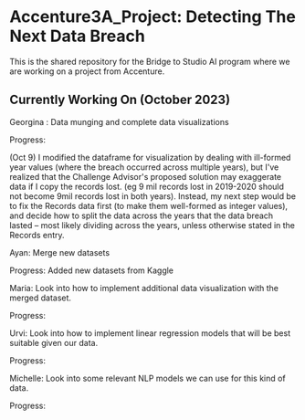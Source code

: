 # Accenture3A_Project: Detecting The Next Data Breach
This is the shared repository for the Bridge to Studio AI program where we are working on a project from Accenture.

## Currently Working On (October 2023)

Georgina : Data munging and complete data visualizations

Progress: 

(Oct 9) I modified the dataframe for visualization by dealing with ill-formed year values (where the breach occurred across multiple years), but I've realized that the Challenge Advisor's proposed solution may exaggerate data if I copy the records lost. (eg 9 mil records lost in 2019-2020 should not become 9mil records lost in both years). Instead, my next step would be to fix the Records data first (to make them well-formed as integer values), and decide how to split the data across the years that the data breach lasted – most likely dividing across the years, unless otherwise stated in the Records entry.

Ayan: Merge new datasets

Progress: Added new datasets from Kaggle

Maria: Look into how to implement additional data visualization with the merged dataset.

Progress: 

Urvi: Look into how to implement linear regression models that will be best suitable given our data.

Progress: 

Michelle: Look into some relevant NLP models we can use for this kind of data.

Progress: 
